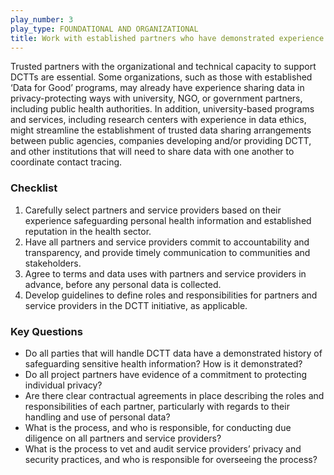 ```yaml
---
play_number: 3
play_type: FOUNDATIONAL AND ORGANIZATIONAL
title: Work with established partners who have demonstrated experience with responsible data sharing
---
```


Trusted partners with the organizational and technical capacity to support DCTTs are essential. Some organizations, such as those with established ‘Data for Good’ programs, may already have experience sharing data in privacy-protecting ways with university, NGO, or government partners, including public health authorities. In addition, university-based programs and services, including research centers with experience in data ethics, might streamline the establishment of trusted data sharing arrangements between public agencies, companies developing and/or providing DCTT, and other institutions that will need to share data with one another to coordinate contact tracing.

### Checklist
1. Carefully select partners and service providers based on their experience safeguarding personal health information and established reputation in the health sector.
2. Have all partners and service providers commit to accountability and transparency, and provide timely communication to communities and stakeholders.
3. Agree to terms and data uses with partners and service providers in advance, before any personal data is collected. 
4. Develop guidelines to define roles and responsibilities for partners and service providers in the DCTT initiative, as applicable. 


### Key Questions
- Do all parties that will handle DCTT data have a demonstrated history of safeguarding sensitive health information? How is it demonstrated?
- Do all project partners have evidence of a commitment to protecting individual privacy?
- Are there clear contractual agreements in place describing the roles and responsibilities of each partner, particularly with regards to their handling and use of personal data? 
- What is the process, and who is responsible, for conducting due diligence on all partners and service providers?
- What is the process to vet and audit service providers’ privacy and security practices, and who is responsible for overseeing the process? 
